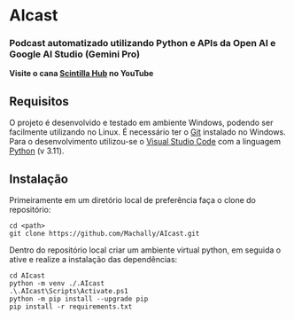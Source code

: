 # AIcast
### Podcast automatizado utilizando Python e APIs da Open AI e Google AI Studio (Gemini Pro)

**Visite o cana [Scintilla Hub](https://www.youtube.com/@scintillahub) no YouTube**

## Requisitos
O projeto é desenvolvido e testado em ambiente Windows, podendo ser facilmente utilizando no Linux. É necessário ter o [Git](https://git-scm.com/download/win) instalado no Windows. Para o desenvolvimento utilizou-se o [Visual Studio Code](https://code.visualstudio.com/download) com a linguagem [Python](https://www.python.org/downloads/windows/) (v 3.11).

## Instalação
Primeiramente em um diretório local de preferência faça o clone do repositório:
```shell
cd <path>
git clone https://github.com/Machally/AIcast.git
```
Dentro do repositório local criar um ambiente virtual python, em seguida o ative e realize a instalação das dependências:
```shell
cd AIcast
python -m venv ./.AIcast
.\.AIcast\Scripts\Activate.ps1
python -m pip install --upgrade pip
pip install -r requirements.txt
```
